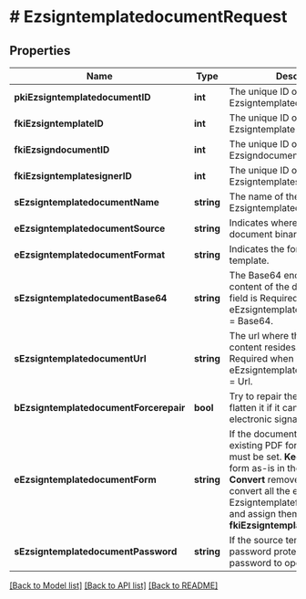 # # EzsigntemplatedocumentRequest

## Properties

Name | Type | Description | Notes
------------ | ------------- | ------------- | -------------
**pkiEzsigntemplatedocumentID** | **int** | The unique ID of the Ezsigntemplatedocument | [optional]
**fkiEzsigntemplateID** | **int** | The unique ID of the Ezsigntemplate |
**fkiEzsigndocumentID** | **int** | The unique ID of the Ezsigndocument | [optional]
**fkiEzsigntemplatesignerID** | **int** | The unique ID of the Ezsigntemplatesigner | [optional]
**sEzsigntemplatedocumentName** | **string** | The name of the Ezsigntemplatedocument. |
**eEzsigntemplatedocumentSource** | **string** | Indicates where to look for the document binary content. |
**eEzsigntemplatedocumentFormat** | **string** | Indicates the format of the template. | [optional]
**sEzsigntemplatedocumentBase64** | **string** | The Base64 encoded binary content of the document.  This field is Required when eEzsigntemplatedocumentSource &#x3D; Base64. | [optional]
**sEzsigntemplatedocumentUrl** | **string** | The url where the document content resides.  This field is Required when eEzsigntemplatedocumentSource &#x3D; Url. | [optional]
**bEzsigntemplatedocumentForcerepair** | **bool** | Try to repair the document or flatten it if it cannot be used for electronic signature. | [optional]
**eEzsigntemplatedocumentForm** | **string** | If the document contains an existing PDF form this property must be set.  **Keep** leaves the form as-is in the document.  **Convert** removes the form and convert all the existing fields to Ezsigntemplateformfieldgroups and assign them to the specified **fkiEzsigntemplatesignerID** | [optional]
**sEzsigntemplatedocumentPassword** | **string** | If the source template is password protected, the password to open/modify it. | [optional] [default to '']

[[Back to Model list]](../../README.md#models) [[Back to API list]](../../README.md#endpoints) [[Back to README]](../../README.md)
